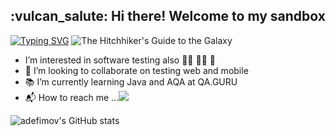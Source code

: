 <h2 align='center'>:vulcan_salute: Hi there! Welcome to my sandbox</h2>

[![Typing SVG](https://readme-typing-svg.herokuapp.com?font=helvetica&color=%2322759A&size=30&multiline=true&width=155&height=40&lines=Don't+Panic.+)](https://git.io/typing-svg) ![The Hitchhiker's Guide to the Galaxy](/src/img/scifi_hitchhikers_guide_to_the_galaxy_icon_157473.svg\|height=48px)

<!---
adefimov/adefimov is a ✨ special ✨ repository because its `README.md` (this file) appears on your GitHub profile.
You can click the Preview link to take a look at your changes.
--->

-  I’m interested in software testing
also :swimming_man: :biking_man: :running:
- 👀 I’m looking to collaborate on testing web and mobile 
- :books: I’m currently learning Java and AQA at QA.GURU
- :mailbox_with_mail: How to reach me ...[![](/src/img/linkedin.svg&height=48)](https://www.linkedin.com/in/efimovalexey/)

![adefimov's GitHub stats](https://github-readme-stats.vercel.app/api?username=adefimov&show_icons=true&theme=vue) 
